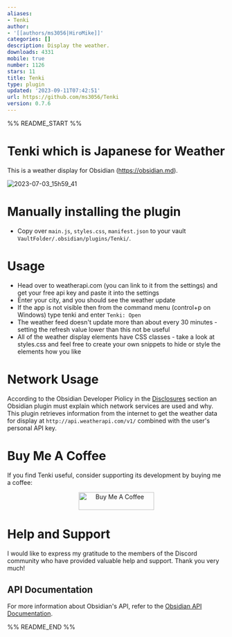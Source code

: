 ```yaml
---
aliases:
- Tenki
author:
- '[[authors/ms3056|HiroMike]]'
categories: []
description: Display the weather.
downloads: 4331
mobile: true
number: 1126
stars: 11
title: Tenki
type: plugin
updated: '2023-09-11T07:42:51'
url: https://github.com/ms3056/Tenki
version: 0.7.6
---
```


%% README_START %%

# Tenki which is Japanese for Weather

This is a weather display for Obsidian (https://obsidian.md).


![2023-07-03_15h59_41](https://github.com/ms3056/Tenki/assets/23712700/ce8c220b-9935-4883-8542-79ace4f335b4)


# Manually installing the plugin

- Copy over `main.js`, `styles.css`, `manifest.json` to your vault `VaultFolder/.obsidian/plugins/Tenki/`.

# Usage
- Head over to weatherapi.com (you can link to it from the settings) and get your free api key and paste it into the settings
- Enter your city, and you should see the weather update
- If the app is not visible then from the command menu (control+p on Windows) type tenki and enter `Tenki: Open`
- The weather feed doesn't update more than about every 30 minutes - setting the refresh value lower than this not be useful
- All of the weather display elements have CSS classes - take a look at styles.css and feel free to create your own snippets to hide or style the elements how you like


# Network Usage
According to the Obsidian Developer Piolicy in the [Disclosures](https://docs.obsidian.md/Developer+policies#Disclosures) section an Obsidian plugin must explain which network services are used and why.
This plugin retrieves information from the internet to get the weather data for display at `http://api.weatherapi.com/v1/` combined with the user's personal API key. 



# Buy Me A Coffee

If you find Tenki useful, consider supporting its development by buying me a coffee:

<p align="center">
  <a href="https://www.buymeacoffee.com/mstam30561" target="_blank">
    <img src="https://cdn.buymeacoffee.com/buttons/default-orange.png" alt="Buy Me A Coffee" height="41" width="174">
  </a>
</p>

# Help and Support

I would like to express my gratitude to the members of the Discord community who have provided valuable help and support. Thank you very much!

## API Documentation

For more information about Obsidian's API, refer to the [Obsidian API Documentation](https://docs.obsidian.md/Home).


%% README_END %%